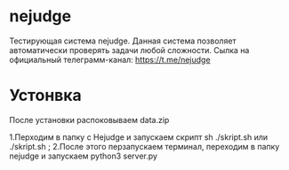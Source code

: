 # nejudge
Тестирующая система nejudge. Данная система позволяет автоматически проверять задачи любой сложности. Сылка на официальный телеграмм-канал: https://t.me/nejudge
# Устонвка
После установки распоковываем data.zip

1.Перходим в папку с Неjudge 
и запускаем скрипт sh ./skript.sh или ./skript.sh ;
2.После этого перзапускаем терминал, переходим в папку nejudge и запускаем
python3 server.py
